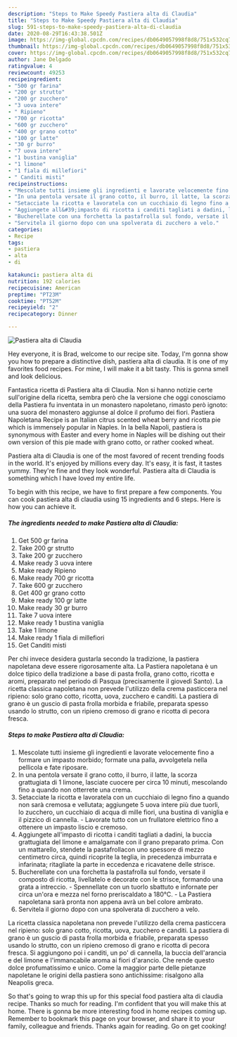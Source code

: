 ```yaml
---
description: "Steps to Make Speedy Pastiera alta di Claudia"
title: "Steps to Make Speedy Pastiera alta di Claudia"
slug: 591-steps-to-make-speedy-pastiera-alta-di-claudia
date: 2020-08-29T16:43:38.501Z
image: https://img-global.cpcdn.com/recipes/db0649057998f8d8/751x532cq70/pastiera-alta-di-claudia-recipe-main-photo.jpg
thumbnail: https://img-global.cpcdn.com/recipes/db0649057998f8d8/751x532cq70/pastiera-alta-di-claudia-recipe-main-photo.jpg
cover: https://img-global.cpcdn.com/recipes/db0649057998f8d8/751x532cq70/pastiera-alta-di-claudia-recipe-main-photo.jpg
author: Jane Delgado
ratingvalue: 4
reviewcount: 49253
recipeingredient:
- "500 gr farina"
- "200 gr strutto"
- "200 gr zucchero"
- "3 uova intere"
- " Ripieno"
- "700 gr ricotta"
- "600 gr zucchero"
- "400 gr grano cotto"
- "100 gr latte"
- "30 gr burro"
- "7 uova intere"
- "1 bustina vaniglia"
- "1 limone"
- "1 fiala di millefiori"
- " Canditi misti"
recipeinstructions:
- "Mescolate tutti insieme gli ingredienti e lavorate velocemente fino a formare un impasto morbido; formate una palla, avvolgetela nella pellicola e fate riposare."
- "In una pentola versate il grano cotto, il burro, il latte, la scorza grattugiata di 1 limone, lasciate cuocere per circa 10 minuti, mescolando fino a quando non otterrete una crema."
- "Setacciate la ricotta e lavoratela con un cucchiaio di legno fino a quando non sarà cremosa e vellutata; aggiungete 5 uova intere più due tuorli, lo zucchero, un cucchiaio di acqua di mille fiori, una bustina di vaniglia e il pizzico di cannella. Lavorate tutto con un frullatore elettrico fino a ottenere un impasto liscio e cremoso."
- "Aggiungete all&#39;impasto di ricotta i canditi tagliati a dadini, la buccia grattugiata del limone e amalgamate con il grano preparato prima. Con un mattarello, stendete la pastafrollacon uno spessore di mezzo centimetro circa, quindi ricoprite la teglia, in precedenza imburrata e infarinata; ritagliate la parte in eccedenza e ricavatene delle strisce."
- "Bucherellate con una forchetta la pastafrolla sul fondo, versate il composto di ricotta, livellatelo e decorate con le strisce, formando una grata a intreccio. Spennellate con un tuorlo sbattuto e infornate per circa un&#39;ora e mezza nel forno preriscaldato a 180°C. La Pastiera napoletana sarà pronta non appena avrà un bel colore ambrato."
- "Servitela il giorno dopo con una spolverata di zucchero a velo."
categories:
- Recipe
tags:
- pastiera
- alta
- di

katakunci: pastiera alta di 
nutrition: 192 calories
recipecuisine: American
preptime: "PT23M"
cooktime: "PT52M"
recipeyield: "2"
recipecategory: Dinner

---
```



![Pastiera alta di Claudia](https://img-global.cpcdn.com/recipes/db0649057998f8d8/751x532cq70/pastiera-alta-di-claudia-recipe-main-photo.jpg)

Hey everyone, it is Brad, welcome to our recipe site. Today, I'm gonna show you how to prepare a distinctive dish, pastiera alta di claudia. It is one of my favorites food recipes. For mine, I will make it a bit tasty. This is gonna smell and look delicious.

Fantastica ricetta di Pastiera alta di Claudia. Non si hanno notizie certe sull&#39;origine della ricetta, sembra però che la versione che oggi conosciamo della Pastiera fu inventata in un monastero napoletano, rimasto però ignoto: una suora del monastero aggiunse al dolce il profumo dei fiori. Pastiera Napoletana Recipe is an Italian citrus scented wheat berry and ricotta pie which is immensely popular in Naples. In la bella Napoli, pastiera is synonymous with Easter and every home in Naples will be dishing out their own version of this pie made with grano cotto, or rather cooked wheat.

Pastiera alta di Claudia is one of the most favored of recent trending foods in the world. It's enjoyed by millions every day. It's easy, it is fast, it tastes yummy. They're fine and they look wonderful. Pastiera alta di Claudia is something which I have loved my entire life.


To begin with this recipe, we have to first prepare a few components. You can cook pastiera alta di claudia using 15 ingredients and 6 steps. Here is how you can achieve it.

<!--inarticleads1-->

##### The ingredients needed to make Pastiera alta di Claudia:

1. Get 500 gr farina
1. Take 200 gr strutto
1. Take 200 gr zucchero
1. Make ready 3 uova intere
1. Make ready  Ripieno
1. Make ready 700 gr ricotta
1. Take 600 gr zucchero
1. Get 400 gr grano cotto
1. Make ready 100 gr latte
1. Make ready 30 gr burro
1. Take 7 uova intere
1. Make ready 1 bustina vaniglia
1. Take 1 limone
1. Make ready 1 fiala di millefiori
1. Get  Canditi misti


Per chi invece desidera gustarla secondo la tradizione, la pastiera napoletana deve essere rigorosamente alta. La Pastiera napoletana è un dolce tipico della tradizione a base di pasta frolla, grano cotto, ricotta e aromi, preparato nel periodo di Pasqua (precisamente il giovedì Santo). La ricetta classica napoletana non prevede l&#39;utilizzo della crema pasticcera nel ripieno: solo grano cotto, ricotta, uova, zucchero e canditi. La pastiera di grano è un guscio di pasta frolla morbida e friabile, preparata spesso usando lo strutto, con un ripieno cremoso di grano e ricotta di pecora fresca. 

<!--inarticleads2-->

##### Steps to make Pastiera alta di Claudia:

1. Mescolate tutti insieme gli ingredienti e lavorate velocemente fino a formare un impasto morbido; formate una palla, avvolgetela nella pellicola e fate riposare.
1. In una pentola versate il grano cotto, il burro, il latte, la scorza grattugiata di 1 limone, lasciate cuocere per circa 10 minuti, mescolando fino a quando non otterrete una crema.
1. Setacciate la ricotta e lavoratela con un cucchiaio di legno fino a quando non sarà cremosa e vellutata; aggiungete 5 uova intere più due tuorli, lo zucchero, un cucchiaio di acqua di mille fiori, una bustina di vaniglia e il pizzico di cannella. - Lavorate tutto con un frullatore elettrico fino a ottenere un impasto liscio e cremoso.
1. Aggiungete all&#39;impasto di ricotta i canditi tagliati a dadini, la buccia grattugiata del limone e amalgamate con il grano preparato prima. Con un mattarello, stendete la pastafrollacon uno spessore di mezzo centimetro circa, quindi ricoprite la teglia, in precedenza imburrata e infarinata; ritagliate la parte in eccedenza e ricavatene delle strisce.
1. Bucherellate con una forchetta la pastafrolla sul fondo, versate il composto di ricotta, livellatelo e decorate con le strisce, formando una grata a intreccio. - Spennellate con un tuorlo sbattuto e infornate per circa un&#39;ora e mezza nel forno preriscaldato a 180°C. - La Pastiera napoletana sarà pronta non appena avrà un bel colore ambrato.
1. Servitela il giorno dopo con una spolverata di zucchero a velo.


La ricetta classica napoletana non prevede l&#39;utilizzo della crema pasticcera nel ripieno: solo grano cotto, ricotta, uova, zucchero e canditi. La pastiera di grano è un guscio di pasta frolla morbida e friabile, preparata spesso usando lo strutto, con un ripieno cremoso di grano e ricotta di pecora fresca. Si aggiungono poi i canditi, un po&#39; di cannella, la buccia dell&#39;arancia e del limone e l&#39;immancabile aroma ai fiori d&#39;arancio. Che rende questo dolce profumatissimo e unico. Come la maggior parte delle pietanze napoletane le origini della pastiera sono antichissime: risalgono alla Neapolis greca. 

So that's going to wrap this up for this special food pastiera alta di claudia recipe. Thanks so much for reading. I'm confident that you will make this at home. There is gonna be more interesting food in home recipes coming up. Remember to bookmark this page on your browser, and share it to your family, colleague and friends. Thanks again for reading. Go on get cooking!
